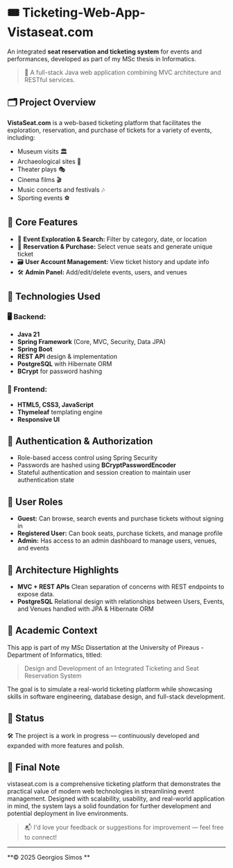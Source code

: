 # 🎟️ Ticketing-Web-App-Vistaseat.com

An integrated **seat reservation and ticketing system** for events and performances, developed as part of my MSc thesis in Informatics.

> 🚀 A full-stack Java web application combining MVC architecture and RESTful services.

## 🗂️ Project Overview
**VistaSeat.com** is a web-based ticketing platform that facilitates the exploration, reservation, and purchase of tickets for a variety of events, including:

- Museum visits 🏛️
- Archaeological sites 🏺
- Theater plays 🎭
- Cinema films 🎬
- Music concerts and festivals 🎶
- Sporting events ⚽

## 🧰 Core Features
- 🔎 **Event Exploration & Search:** Filter by category, date, or location
- 🧾 **Reservation & Purchase:** Select venue seats and generate unique ticket
- 🗃️ **User Account Management:** View ticket history and update info
- 🛠️ **Admin Panel:** Add/edit/delete events, users, and venues

## 🔧 Technologies Used

### 🖥️ Backend:
- **Java 21**
- **Spring Framework** (Core, MVC, Security, Data JPA)
- **Spring Boot**
- **REST API** design & implementation
- **PostgreSQL** with Hibernate ORM
- **BCrypt** for password hashing

### 🎨 Frontend:
- **HTML5, CSS3, JavaScript**
- **Thymeleaf** templating engine
- **Responsive UI**

## 🔐 Authentication & Authorization
- Role-based access control using Spring Security
- Passwords are hashed using **BCryptPasswordEncoder**
- Stateful authentication and session creation to maintain user authentication state

## 👥 User Roles
- **Guest:** Can browse, search events and purchase tickets without signing in
- **Registered User:** Can book seats, purchase tickets, and manage profile
- **Admin:** Has access to an admin dashboard to manage users, venues, and events

## 🧩 Architecture Highlights
- **MVC + REST APIs** Clean separation of concerns with REST endpoints to expose data.
- **PostgreSQL** Relational design with relationships between Users, Events, and Venues handled with JPA & Hibernate ORM

## 📖 Academic Context
This app is part of my MSc Dissertation at the University of Pireaus - Department of Informatics, titled:
> Design and Development of an Integrated Ticketing and Seat Reservation System
> 
The goal is to simulate a real-world ticketing platform while showcasing skills in software engineering,
database design, and full-stack development.

## 📌 Status
🛠️ The project is a work in progress — continuously developed and expanded with more features and polish.

## 📣 Final Note
vistaseat.com is a comprehensive ticketing platform that demonstrates the practical value of modern web technologies
in streamlining event management.
Designed with scalability, usability, and real-world application in mind,
the system lays a solid foundation for further development and potential deployment in live environments.

> 📬 I'd love your feedback or suggestions for improvement — feel free to connect!

---

**&copy; 2025 Georgios Simos **

